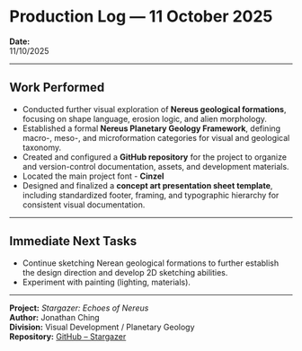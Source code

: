 # Production Log — 11 October 2025

**Date:**  
11/10/2025  

---

## **Work Performed**
- Conducted further visual exploration of **Nereus geological formations**, focusing on shape language, erosion logic, and alien morphology.  
- Established a formal **Nereus Planetary Geology Framework**, defining macro-, meso-, and microformation categories for visual and geological taxonomy.  
- Created and configured a **GitHub repository** for the project to organize and version-control documentation, assets, and development materials.
- Located the main project font -  **Cinzel** 
- Designed and finalized a **concept art presentation sheet template**, including standardized footer, framing, and typographic hierarchy for consistent visual documentation.


---

## **Immediate Next Tasks**
- Continue sketching Nerean geological formations to further establish the design direction and develop 2D sketching abilities.
- Experiment with painting (lighting, materials).  

---

**Project:** *Stargazer: Echoes of Nereus*  
**Author:** Jonathan Ching  
**Division:** Visual Development / Planetary Geology  
**Repository:** [GitHub – Stargazer](https://github.com/)  
